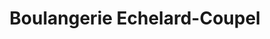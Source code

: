 ---
title: "Boulangerie Echelard-Coupel"
url: /la-noe-blanche/boulangerie-echelard-coupel/
shop: boulangerie
---